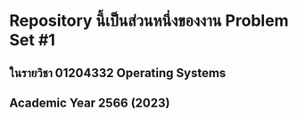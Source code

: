 # Repository นี้เป็นส่วนหนึ่งของงาน Problem Set #1 
## ในรายวิชา 01204332 Operating Systems
## Academic Year 2566 (2023)
